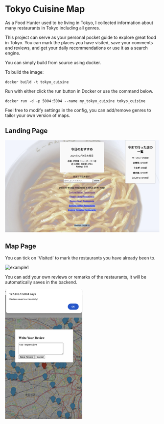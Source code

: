 # Tokyo Cuisine Map

As a Food Hunter used to be living in Tokyo, I collected information about many restaurants in Tokyo including all genres. 

This project can serve as your personal pocket guide to explore great food in Tokyo. You can mark the places you have visited, save your comments and reviews, and get your daily recommendations or use it as a search engine. 


You can simply build from source using docker. 

To build the image:

`docker build -t tokyo_cuisine`

Run with either click the run button in Docker or use the command below.

`docker run -d -p 5004:5004 --name my_tokyo_cuisine tokyo_cuisine`

Feel free to modify settings in the config, you can add/remove genres to tailor your own version of maps.

## Landing Page
![landing_page](md_pics/p3.png)

## Map Page

You can tick on 'Visited' to mark the restaurants you have already been to. 

![example1](md_pics/p2.png)

You can add your own reviews or remarks of the restaurants, it will be automatically saves in the backend. 

<img src="md_pics/p1.png" alt="example2" style="width:50%; height:auto;">